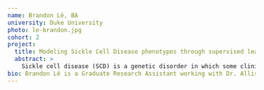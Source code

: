 ```yaml
---
name: Brandon Lê, BA
university: Duke University
photo: le-brandon.jpg
cohort: 2
project:
  title: Modeling Sickle Cell Disease phenotypes through supervised learning of patient multi-omic data
  abstract: >
    Sickle cell disease (SCD) is a genetic disorder in which some clinical complications, such as renal dysfunction, are associated with early mortality. Not all SCD patients develop significant renal dysfunction, suggesting that factors beyond the primary beta globin mutation impact risk. Our lab recently discovered novel genetic variants contributing to SCD renal outcomes and, through incorporation of other omics data, improved interpretation of the pathophysiology of the loci. Using machine learning methods, I propose to develop inferential models that 1) impute missing omics data within patients’ omics profiles, and 2) predict omic variability associated with renal outcomes. The predictive models generated will inform future studies through combining machine learning tools with multi-omics data, as well as illuminate important SCD pathophysiology.
bio: Brandon Lê is a Graduate Research Assistant working with Dr. Allison Ashley-Koch at the Duke Molecular Physiology Institute at Duke University. He is currently pursuing a PhD in genetics and genomics, and his current research interests revolve around investigating the genetic and omic modifiers of sickle cell disease. His prior research was conducted at the Marine Biological Laboratory, focused on the diversity and propagation of transposable elements in parasitoid genomes. He received his undergraduate degree in Computer Science at Brown University.
---
```


